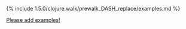 {% include 1.5.0/clojure.walk/prewalk_DASH_replace/examples.md %}

[Please add examples!](https://github.com/arrdem/grimoire/edit/master/_includes/1.6.0/clojure.walk/prewalk_DASH_replace/examples.md)
